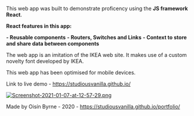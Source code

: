
This web app was built to demonstrate proficency using the **JS framework React**.

**React features in this app:**

**- Reusable components**
**- Routers, Switches and Links**
**- Context to store and share data between components**

The web app is an imitation of the IKEA web site. It makes use of a custom novelty font developed by IKEA.

This web app has been optimised for mobile devices.

Link to live demo - https://studiousvanilla.github.io/

[![Screenshot-2021-01-07-at-12-57-29.png](https://i.postimg.cc/9MszGBqn/Screenshot-2021-01-07-at-12-57-29.png)](https://postimg.cc/62L9Kncr)

Made by Oisín Byrne -  2020 - https://studiousvanilla.github.io/portfolio/
